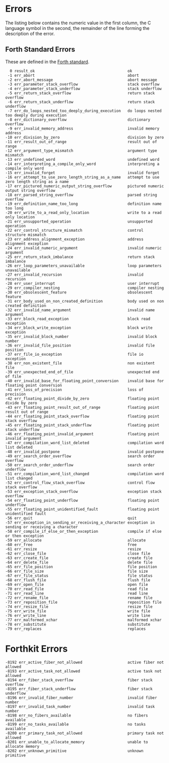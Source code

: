# Errors

The listing below contains the numeric value in the first column,
the C language symbol in the second, the remainder of the line
forming the description of the error.

## Forth Standard Errors

These are defined in the [Forth standard](https://forth-standard.org/standard/exception).

      0 result_ok                                         ok
     -1 err_abort                                         abort
     -2 err_abort_message                                 abort message
     -3 err_parameter_stack_overflow                      stack overflow
     -4 err_parameter_stack_underflow                     stack underflow
     -5 err_return_stack_overflow                         return stack overflow
     -6 err_return_stack_underflow                        return stack underflow
     -7 err_do_loops_nested_too_deeply_during_execution   do loops nested too deeply during execution
     -8 err_dictionary_overflow                           dictionary overflow
     -9 err_invalid_memory_address                        invalid memory address
    -10 err_division_by_zero                              division by zero
    -11 err_result_out_of_range                           result out of range
    -12 err_argument_type_mismatch                        argument type mismatch
    -13 err_undefined_word                                undefined word
    -14 err_interpreting_a_compile_only_word              interpreting a compile only word
    -15 err_invalid_forget                                invalid forget
    -16 err_attempt_to_use_zero_length_string_as_a_name   attempt to use zero length string as a name
    -17 err_pictured_numeric_output_string_overflow       pictured numeric output string overflow
    -18 err_parsed_string_overflow                        parsed string overflow
    -19 err_definition_name_too_long                      definition name too long
    -20 err_write_to_a_read_only_location                 write to a read only location
    -21 err_unsupported_operation                         unsupported operation
    -22 err_control_structure_mismatch                    control structure mismatch
    -23 err_address_alignment_exception                   address alignment exception
    -24 err_invalid_numeric_argument                      invalid numeric argument
    -25 err_return_stack_imbalance                        return stack imbalance
    -26 err_loop_parameters_unavailable                   loop parameters unavailable
    -27 err_invalid_recursion                             invalid recursion
    -28 err_user_interrupt                                user interrupt
    -29 err_compiler_nesting                              compiler nesting
    -30 err_obsolescent_feature                           obsolescent feature
    -31 err_body_used_on_non_created_definition           body used on non created definition
    -32 err_invalid_name_argument                         invalid name argument
    -33 err_block_read_exception                          block read exception
    -34 err_block_write_exception                         block write exception
    -35 err_invalid_block_number                          invalid block number
    -36 err_invalid_file_position                         invalid file position
    -37 err_file_io_exception                             file io exception
    -38 err_non_existent_file                             non existent file
    -39 err_unexpected_end_of_file                        unexpected end of file
    -40 err_invalid_base_for_floating_point_conversion    invalid base for floating point conversion
    -41 err_loss_of_precision                             loss of precision
    -42 err_floating_point_divide_by_zero                 floating point divide by zero
    -43 err_floating_point_result_out_of_range            floating point result out of range
    -44 err_floating_point_stack_overflow                 floating point stack overflow
    -45 err_floating_point_stack_underflow                floating point stack underflow
    -46 err_floating_point_invalid_argument               floating point invalid argument
    -47 err_compilation_word_list_deleted                 compilation word list deleted
    -48 err_invalid_postpone                              invalid postpone
    -49 err_search_order_overflow                         search order overflow
    -50 err_search_order_underflow                        search order underflow
    -51 err_compilation_word_list_changed                 compilation word list changed
    -52 err_control_flow_stack_overflow                   control flow stack overflow
    -53 err_exception_stack_overflow                      exception stack overflow
    -54 err_floating_point_underflow                      floating point underflow
    -55 err_floating_point_unidentified_fault             floating point unidentified fault
    -56 err_quit                                          quit
    -57 err_exception_in_sending_or_receiving_a_character exception in sending or receiving a character
    -58 err_compile_if_else_or_then_exception             compile if else or then exception
    -59 err_allocate                                      allocate
    -60 err_free                                          free
    -61 err_resize                                        resize
    -62 err_close_file                                    close file
    -63 err_create_file                                   create file
    -64 err_delete_file                                   delete file
    -65 err_file_position                                 file position
    -66 err_file_size                                     file size
    -67 err_file_status                                   file status
    -68 err_flush_file                                    flush file
    -69 err_open_file                                     open file
    -70 err_read_file                                     read file
    -71 err_read_line                                     read line
    -72 err_rename_file                                   rename file
    -73 err_reposition_file                               reposition file
    -74 err_resize_file                                   resize file
    -75 err_write_file                                    write file
    -76 err_write_line                                    write line
    -77 err_malformed_xchar                               malformed xchar
    -78 err_substitute                                    substitute
    -79 err_replaces                                      replaces

# Forthkit Errors

    -8192 err_active_fiber_not_allowed                    active fiber not allowed
    -8193 err_active_task_not_allowed                     active task not allowed
    -8194 err_fiber_stack_overflow                        fiber stack overflow
    -8195 err_fiber_stack_underflow                       fiber stack underflow
    -8196 err_invalid_fiber_number                        invalid fiber number
    -8197 err_invalid_task_number                         invalid task number
    -8198 err_no_fibers_available                         no fibers available
    -8199 err_no_tasks_available                          no tasks available
    -8200 err_primary_task_not_allowed                    primary task not allowed
    -8201 err_unable_to_allocate_memory                   unable to allocate memory
    -8202 err_unknown_primitive                           unknown primitive

